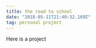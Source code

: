 ```yaml
---
title: the road to school
date: "2018-05-11T21:40:32.169Z"
tag: personal project
---
```


Here is a project
